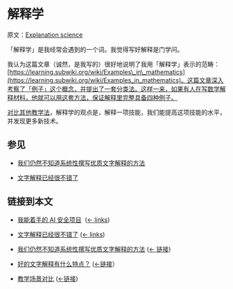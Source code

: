 # 解释学

原文：[Explanation science](https://wiki.issarice.com/wiki/Explanation_science)

「解释学」是我经常会遇到的一个词。我觉得写好解释是门学问。

我认为这篇文章（诚然，是我写的）很好地说明了我用「解释学」表示的范畴：[https://learning.subwiki.org/wiki/Examples\_in\_mathematics](https://learning.subwiki.org/wiki/Examples_in_mathematics)。这篇文章深入考察了「例子」这个概念，并提出了一套分类法。这样一来，如果有人在写数学解释材料，他就可以用这套方法，保证解释里完整具备四种例子。

[对比其他教学法](https://wiki.issarice.com/wiki/Comparison_of_pedagogical_scenes)，解释学的观点是，解释一项技能，我们能提高这项技能的水平，并发现更多新技术。

## 参见

* [我们仍然不知道系统性撰写优质文字解释的方法](https://wiki.issarice.com/wiki/We_still_don%27t_know_how_to_systematically_write_great_word_explanations)

* [文字解释已经很不错了](https://wiki.issarice.com/wiki/Word_explanations_are_already_great)

## 链接到本文

* [我能着手的 AI 安全项目](https://wiki.issarice.com/wiki/List_of_AI_safety_projects_I_could_work_on) ‎ ([← links](https://wiki.issarice.com/index.php?title=Special:WhatLinksHere&target=List+of+AI+safety+projects+I+could+work+on))

* [文字解释已经很不错了](https://wiki.issarice.com/wiki/Word_explanations_are_already_great)  ([← links](https://wiki.issarice.com/index.php?title=Special:WhatLinksHere&target=Word+explanations+are+already+great))

* [我们仍然不知道系统性撰写优质文字解释的方法](https://wiki.issarice.com/wiki/We_still_don%27t_know_how_to_systematically_write_great_word_explanations) ([← 链接](https://wiki.issarice.com/index.php?title=Special:WhatLinksHere&target=We+still+don%27t+know+how+to+systematically+write+great+word+explanations))

* [好的文字解释有什么特点？](https://wiki.issarice.com/wiki/What_makes_a_word_explanation_good%3F)  ([←链接](https://wiki.issarice.com/index.php?title=Special:WhatLinksHere&target=What+makes+a+word+explanation+good%3F)）

* [教学场景对比](https://wiki.issarice.com/wiki/Comparison_of_pedagogical_scenes) ([←链接](https://wiki.issarice.com/index.php?title=Special:WhatLinksHere&target=Comparison+of+pedagogical+scenes))